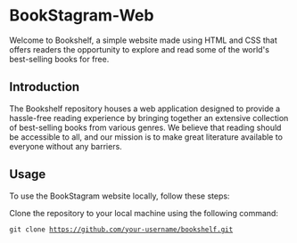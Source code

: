# BookStagram-Web

Welcome to Bookshelf, a simple website made using HTML and CSS that offers readers the opportunity to explore and read some of the world's best-selling books for free.

## Introduction
The Bookshelf repository houses a web application designed to provide a hassle-free reading experience by bringing together an extensive collection of best-selling books from various genres. We believe that reading should be accessible to all, and our mission is to make great literature available to everyone without any barriers.

## Usage
To use the BookStagram website locally, follow these steps:

Clone the repository to your local machine using the following command:

<code>git clone https://github.com/your-username/bookshelf.git</code>
